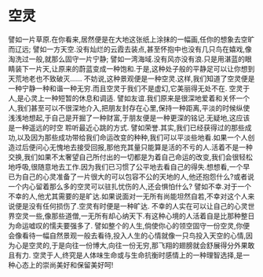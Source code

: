 # 空灵
譬如一片草原.在你看来,居然便是在大地这张纸上涂抹的一幅画,任你的想象去空旷而辽远; 
譬如一方天空.没有灿烂的云霞去装点,甚至怀抱中也没有几只鸟在嬉戏,像淘洗过一般,就那么固守一片宁静; 
譬如一湾海域.没有风亦没有浪.只是用湛蓝的眼睛装下一片天,让原来的蔚蓝变成一种饱和.于是,这种处子般的平静足可以让你想到天荒地老也不致破灭...... 
不妨说,这种景观便是一种空灵.这样,我们知道了空灵便是一种宁静一种和谐一种无穷.而且空灵于我们不是虚幻,它美丽得无处不在. 
空灵于人,是心灵上一种短暂的休息和调适. 
譬如友谊.我们原来是很深地爱着和关怀一个人,我们甚至可以不很深地介入,把朋友封存在心里,保持一种距离,平淡的时候纵使浅浅地想起,于自己是开掘了一种财富,于朋友便是一种更深的铭记.无疑地,这应该是一种遥远的时空 
聆听最近心跳的方式. 
譬如荣誉.其实,我们已经获得过的那些成功,以及因为那些成功带给我们命运改变的种种,我们可以平淡些地看.如果一个人创造过后便问心无愧地去接受回报,那他充其量只能算是活的不亏的人.活着不是一种交换,我们如果不太奢望自己所付出的一切都是为着自己命运的改变,我们会很轻松地呼吸,很随意地去工作.因为我们已习惯了公平地去看自己的得失.想想看,一个早已为自己的心灵准备了一片很大的可以包容不公的天地的人,他还抱怨什么?或者说一个内心留着那么多的空灵可以驻扎忧伤的人,还会惧怕什么? 
譬如不幸.对于一个不幸的人,他尤其需要的是旷达.如果说面对一无所有尚能坦然自若,不幸对这个人来说便是没有任何损伤了.空灵有时便是一种旷达. 
不幸的人实在可以让自己的心灵世界空灵一些,像那些道僧,一无所有却心纳天下.有这种心境的人活着自是比那种整日为命运嘘叹的懦夫要强多了. 
譬如整个的人生,倘使你心的领空固守一份空灵,你便会像看待一幅自然景观一般去看待,投入人生的心情就像一只鸟投入天空的心情,因为心是空灵的,于是向往一份博大,向往一份无穷,那飞翔的翅膀就会舒展得分外果敢且有力. 
空灵于人,终究是人体味生命或与生命抗衡时感情上的一种理智选择,是一种心态上的崇尚美好和保留美好呵!
 